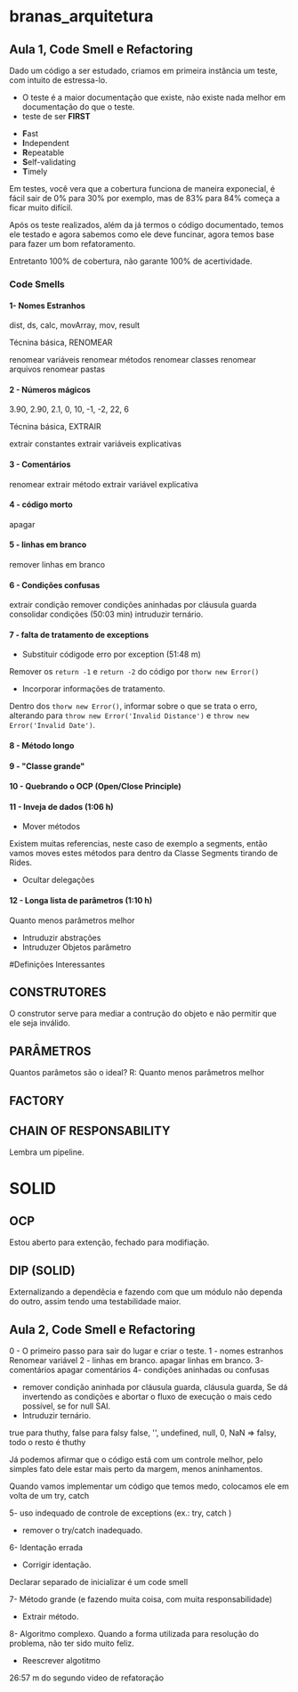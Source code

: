 # branas_arquitetura

## Aula 1, Code Smell e Refactoring

Dado um código a ser estudado, criamos em primeira instância um teste, com intuito de estressa-lo. 


* O teste é a maior documentação que existe, não existe nada melhor em documentação do que o teste.
* teste de ser **FIRST**

 - **F**ast
 - **I**ndependent
 - **R**epeatable
 - **S**elf-validating
 - **T**imely


 Em testes, você vera que a cobertura funciona de maneira exponecial, é fácil sair de 0% para 30% por exemplo, mas de 83% para 84% começa a ficar muito difícil. 

 Após os teste realizados, além da já termos o código documentado, temos ele testado e agora sabemos como ele deve funcinar, agora temos base para fazer um bom refatoramento. 

 Entretanto 100% de cobertura, não garante 100% de acertividade.

 ### Code Smells

 #### 1- Nomes Estranhos

 dist, ds, calc, movArray, mov, result

Técnina básica, RENOMEAR

renomear variáveis
renomear métodos
renomear classes
renomear arquivos
renomear pastas

#### 2 - Números mágicos

3.90, 2.90, 2.1, 0, 10, -1, -2, 22, 6

Técnina básica, EXTRAIR

extrair constantes
extrair variáveis explicativas


#### 3 - Comentários

renomear
extrair método
extrair variável explicativa

#### 4 - código morto
apagar

#### 5 - linhas em branco

remover linhas em branco

#### 6 - Condições confusas

extrair condição
remover condições aninhadas por cláusula guarda
consolidar condições (50:03 min)
intruduzir ternário.

#### 7 - falta de tratamento de exceptions 


* Substituir códigode erro por exception (51:48 m)

Remover os ```return -1``` e ```return -2``` do código por ```thorw new Error()```

* Incorporar informações de tratamento. 

Dentro dos ```thorw new Error()```, informar sobre o que se trata o erro, alterando para ```throw new Error('Invalid Distance')``` e ```throw new Error('Invalid Date')```.

#### 8 - Método longo


#### 9 - "Classe grande"


#### 10 - Quebrando o OCP (Open/Close Principle)


#### 11 - Inveja de dados (1:06 h)


* Mover métodos 

Existem muitas referencias, neste caso de exemplo a segments, então vamos moves estes métodos para dentro da Classe Segments tirando de Rides. 

* Ocultar delegações



#### 12 - Longa lista de parâmetros (1:10 h)

Quanto menos parâmetros melhor

* Intruduzir abstrações
* Intruduzer Objetos parâmetro



#Definições Interessantes

## CONSTRUTORES

O construtor serve para mediar a contrução do objeto e não permitir que ele seja inválido. 

## PARÂMETROS

Quantos parâmetos são o ideal? R: Quanto menos parâmetros melhor


## FACTORY


## CHAIN OF RESPONSABILITY

Lembra um pipeline.

# SOLID

## OCP

Estou aberto para extenção, fechado para modifiação.

## DIP (SOLID)
Externalizando a dependêcia e fazendo com que um módulo não dependa do outro, assim tendo uma testabilidade maior. 


## Aula 2, Code Smell e Refactoring

0 - O primeiro passo para sair do lugar e criar o teste.
1 - nomes estranhos
Renomear variável
2 - linhas em branco. 
apagar linhas em branco.
3- comentários
apagar comentários
4- condições aninhadas ou confusas
* remover condição aninhada por cláusula guarda, 
 cláusula guarda,  Se dá invertendo as condições e abortar o fluxo de execução o mais cedo possível, se for null SAI. 
* Intruduzir ternário. 

true para thuthy, false para falsy
false, '', undefined, null, 0, NaN => falsy, todo o resto é thuthy


Já podemos afirmar que o código está com um controle melhor, pelo simples fato dele estar mais perto da margem, menos aninhamentos. 

Quando vamos implementar um código que temos medo, colocamos ele em volta de um try, catch

5- uso indequado de controle de exceptions (ex.: try, catch )

* remover o try/catch inadequado. 

6- Identação errada

* Corrigir identação.

Declarar separado de inicializar é um code smell


7- Método grande (e fazendo muita coisa, com muita responsabilidade)
* Extrair método.

8- Algoritmo complexo.
Quando a forma utilizada para resolução do problema, não ter sido muito feliz.
* Reescrever algotitmo

26:57 m do segundo video de refatoração